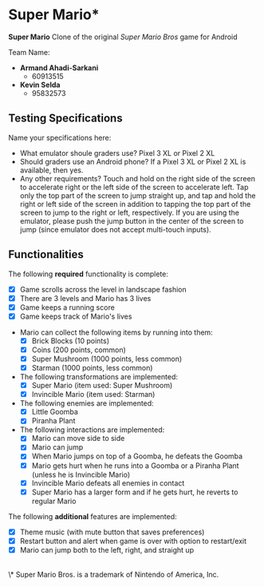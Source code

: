 # Super Mario\*

**Super Mario** Clone of the original *Super Mario Bros* game for Android

Team Name:
* **Armand Ahadi-Sarkani**
  - 60913515
* **Kevin Selda**
  - 95832573

## Testing Specifications
Name your specifications here:
* What emulator shoule graders use? Pixel 3 XL or Pixel 2 XL
* Should graders use an Android phone?  If a Pixel 3 XL or Pixel 2 XL is available, then yes.
* Any other requirements? Touch and hold on the right side of the screen to accelerate right or the left side of the screen to accelerate left. Tap only the top part of the screen to jump straight up, and tap and hold the right or left side of the screen in addition to tapping the top part of the screen to jump to the right or left, respectively. If you are using the emulator, please push the jump button in the center of the screen to jump (since emulator does not accept multi-touch inputs).

## Functionalities
[//]: # (Write [x] to mark off what was accomplished.<br/>)
The following **required** functionality is complete:

* [x] Game scrolls across the level in landscape fashion
* [x] There are 3 levels and Mario has 3 lives
* [x] Game keeps a running score 
* [x] Game keeps track of Mario's lives
* Mario can collect the following items by running into them: 
	- [x] Brick Blocks (10 points)
	- [x] Coins (200 points, common)
	- [x] Super Mushroom (1000 points, less common)
	- [x] Starman (1000 points, less common)
* The following transformations are implemented: 
	- [x] Super Mario (item used: Super Mushroom)
	- [x] Invincible Mario (item used: Starman) 
* The following enemies are implemented: 
	- [x] Little Goomba
	- [x] Piranha Plant
* The following interactions are implemented: 
   - [x] Mario can move side to side
   - [x] Mario can jump
   - [x] When Mario jumps on top of a Goomba, he defeats the Goomba
   - [x] Mario gets hurt when he runs into a Goomba or a Piranha Plant (unless he is Invincible Mario)
   - [x] Invincible Mario defeats all enemies in contact
   - [x] Super Mario has a larger form and if he gets hurt, he reverts to regular Mario

[//]: # (* [ ] Got any features?)
The following **additional** features are implemented:<br/>
   - [x] Theme music (with mute button that saves preferences)
   - [x] Restart button and alert when game is over with option to restart/exit
   - [x] Mario can jump both to the left, right, and straight up
 <br/>
\* Super Mario Bros. is a trademark of Nintendo of America, Inc.
